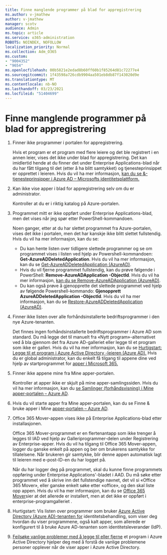 ```yaml
---
title: Finne manglende programmer på blad for appregistrering
ms.author: v-jmathew
author: v-jmathew
manager: scotv
audience: Admin
ms.topic: article
ms.service: o365-administration
ROBOTS: NOINDEX, NOFOLLOW
localization_priority: Normal
ms.collection: Adm_O365
ms.custom:
- "9004352"
- "9654"
ms.openlocfilehash: 00b5821e2edad8b60ff60b1f85264d81c72277e4
ms.sourcegitcommit: 1f43598a726cdb9904aa501eb8db87f143020d9e
ms.translationtype: MT
ms.contentlocale: nb-NO
ms.lasthandoff: 03/23/2021
ms.locfileid: "51404699"
---
```

# <a name="find-missing-applications-on-app-registration-blade"></a>Finne manglende programmer på blad for appregistrering

1. Finner ikke programmer i portalen for appregistrering.

    Hvis et program er et program med flere leiere og det ble registrert i en annen leier, vises det ikke under blad for appregistrering. Det kan imidlertid hende at du finner det under Enterprise Applications-blad når du har fått tilgang til det (etter å ha blitt samtykket) og tjenesteprinsippet er opprettet i leieren. Hvis du vil ha mer informasjon, [kan du se &-tjenesteprinsipper i Azure AD – Microsofts identitetsplattform.](https://docs.microsoft.com/azure/active-directory/develop/app-objects-and-service-principals)
2. Kan ikke vise apper i blad for appregistrering selv om du er administrator.

    Kontroller at du er i riktig katalog på Azure-portalen.
3. Programmet mitt er ikke oppført under Enterprise Applications-blad, men det vises når jeg spør etter PowerShell-kommandoen.

    Noen ganger, etter at du har slettet programmet fra Azure-portalen, vises det ikke i portalen, men det har kanskje ikke blitt slettet fullstendig. Hvis du vil ha mer informasjon, kan du se:
    - Du kan hente listen over tidligere slettede programmer og se om programmet vises i listen ved hjelp av Powershell-kommandoen: **Get-AzureADDeletedApplication**. Hvis du vil ha mer informasjon, kan du se [Get-AzureADDeletedApplication (AzureAD)](https://docs.microsoft.com/powershell/module/azuread/get-azureaddeletedapplication).
    - Hvis du vil fjerne programmet fullstendig, kan du prøve følgende i PowerShell: **Remove-AzureADApplication -ObjectId**. Hvis du vil ha mer informasjon, [kan du se Remove-AzureADApplication (AzureAD)](https://docs.microsoft.com/powershell/module/azuread/remove-azureadapplication).
    - Du kan også prøve å gjenopprette det slettede programmet ved hjelp av følgende Powershell-kommando: **Gjenopprett AzureADDeletedApplication -ObjectId**. Hvis du vil ha mer informasjon, kan du se [Restore-AzureADDeletedApplication (AzureAD)](https://docs.microsoft.com/powershell/module/azuread/restore-azureaddeletedapplication).
4. Finner ikke listen over alle forhåndsinstallerte bedriftsprogrammer i den nye Azure-tenanten.

    Det finnes ingen forhåndsinstallerte bedriftsprogrammer i Azure AD som standard. Du må legge det til manuelt fra «Nytt program»-alternativet ved å bla gjennom det fra Azure AD-galleriet eller legge til et program som ikke er galleri. Hvis du vil ha mer informasjon, kan du se [Hurtigstart: Legge til et program i Azure Active Directory -leieren (Azure AD).](https://docs.microsoft.com/azure/active-directory/manage-apps/add-application-portal)
    Hvis du er global administrator, kan du enkelt få tilgang til appene dine ved hjelp av startprogrammet for [apper i Microsoft 365.](https://docs.microsoft.com/microsoft-365/admin/manage/customize-the-app-launcher)
5. Finner ikke appene mine fra Mine apper-portalen.

    Kontroller at apper ikke er skjult på mine apper-samlingssiden. Hvis du vil ha mer informasjon, kan du [se Samlinger (forhåndsvisning) i Mine apper-portalen – Azure AD](https://docs.microsoft.com/azure/active-directory/user-help/my-apps-portal-user-collections).
6. Hvis du vil starte apper fra Mine apper-portalen, kan du se Finne & bruke apper i Mine [apper-portalen – Azure AD](https://docs.microsoft.com/azure/active-directory/user-help/my-apps-portal-end-user-access).
7. Office 365 Mover-appen vises ikke på Enterprise Applications-blad etter installasjonen.

    Office 365 Mover-programmet er en flertenantapp som ikke trenger å legges til IAD ved hjelp av Galleriprogrammer-delen under Registrering av Enterprise-apper. Hvis du vil ha tilgang til Office 365 Mover-appen, logger du ganske enkelt på appen og ber om brukerens samtykke for tillatelsene. Når brukeren gir samtykke, blir denne appen automatisk lagt til leieren med e-post-ID-en du har logget på.

    Når du har logger deg på programmet, skal du kunne finne programmets oppføring under Enterprise Applications'-bladet i AAD. Du må søke etter programmet ved å skrive inn det fullstendige navnet, det vil si «Office 365 Mover», eller ganske enkelt søke etter «office», og den skal liste opp appen. Hvis du vil ha mer informasjon, kan du se [Office 365 Mover](https://docs.microsoft.com/answers/questions/30186/office-365-mover-says-its-already-installed-but-it.html)sier at det allerede er installert, men at det ikke er oppført i enterprise-programgalleriet .
8. Hurtigstart: Vis listen over programmer som bruker [Azure Active Directory (Azure AD)-tenanten for](https://docs.microsoft.com/azure/active-directory/manage-apps/view-applications-portal) identitetsbehandling, som viser deg hvordan du viser programmene, også kalt apper, som allerede er konfigurert til å bruke Azure AD-tenanten som identitetsleverandør (IdP).
9. [Feilsøke vanlige problemer med å legge til eller fjerne](https://docs.microsoft.com/azure/active-directory/manage-apps/troubleshoot-adding-apps) et program i Azure Active Directory hjelper deg med å forstå de vanlige problemene personer opplever når de viser apper i Azure Active Directory.
